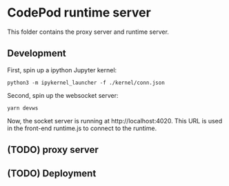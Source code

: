 # CodePod runtime server

This folder contains the proxy server and runtime server.

## Development

First, spin up a ipython Jupyter kernel:

```
python3 -m ipykernel_launcher -f ./kernel/conn.json
```

Second, spin up the websocket server:

```
yarn devws
```

Now, the socket server is running at http://localhost:4020. This URL is used in
the front-end runtime.js to connect to the runtime.

## (TODO) proxy server

## (TODO) Deployment
